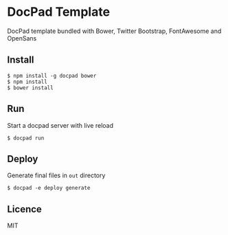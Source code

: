 # DocPad Template

DocPad template bundled with Bower, Twitter Bootstrap, FontAwesome and OpenSans

## Install

    $ npm install -g docpad bower
    $ npm install
    $ bower install

## Run

Start a docpad server with live reload

    $ docpad run

## Deploy

Generate final files in `out` directory

    $ docpad -e deploy generate

## Licence

MIT
